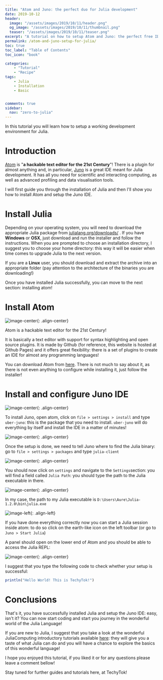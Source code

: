 ```yaml
---
title: "Atom and Juno: the perfect duo for Julia development"
date: 2019-10-12
header:
  image: "/assets/images/2019/10/11/header.png"
  og_image: "/assets/images/2019/10/11/thumbnail.png"
  teaser: "/assets/images/2019/10/11/teaser.png"
excerpt: "A tutorial on how to setup Atom and Juno: the perfect free IDE to start coding in Julia"
permalink: /atom-and-juno-setup-for-julia/
toc: true
toc_label: "Table of Contents"
toc_icon: "book"

categories:
    - "Tutorial"
    - "Recipe"
tags:
    - Julia
    - Installation
    - Basic


comments: true
sidebar:
  nav: "zero-to-julia"
---
```


In this tutorial you will learn how to setup a working development environment for Julia.

# Introduction

[Atom](https://atom.io/) is "**a hackable text editor for the 21st Century**"! There is a plugin for almost anything and, in particular, [Juno](https://junolab.org/) is a great IDE meant for Julia development. It has all you need for scientific and interacting computing, as well as advanced profiling and data visualisation tools.

I will first guide you through the installation of Julia and then I'll show you how to install Atom and setup the Juno IDE.

# Install Julia

Depending on your operating system, you will need to download the appropriate Julia package from [julialang.org/downloads/](https://julialang.org/downloads/) . If you have **Windows** or **OSX**, just download and run the installer and follow the instructions. When you are prompted to choose an installation directory, I suggest you to choose your home directory: this way it will be easier when time comes to upgrade Julia to the next version.

If you are a **Linux** user, you should download and extract the archive into an appropriate folder (pay attention to the architecture of the binaries you are downloading!)

Once you have installed Julia successfully, you can move to the next section: installing atom!

# Install Atom

![image-center](/assets/images/2019/04/26/atom.png){: .align-center}

Atom is a hackable text editor for the 21st Century!

It is basically a text editor with support for syntax highlighting and open source plugins. It is made by Github (for reference, this website is hosted at Github Pages) and it offers great flexibility: there is a set of plugins to create an IDE for almost any programming languages!

You can download Atom from [here](<https://atom.io/>). There is not much to say about it, as there is not even anything to configure while installing it, just follow the installer!

# Install and configure Juno IDE

![image-center](/assets/images/2019/04/26/juno.png){: .align-center}

To install Juno, open atom, click on `file > settings > install` and type `uber-juno`: this is the package that you need to install. `uber-juno` will do everything by itself and install the IDE in a matter of minutes!

![image-center](/assets/images/2019/04/26/install-juno.png){: .align-center}

Once the setup is done, we need to tell Juno where to find the Julia binary: go to `file > settings > packages` and type `julia-client`

![image-center](/assets/images/2019/04/26/juno-setup-1.png){: .align-center}

You should now click on `settings` and navigate to the `Settings`section: you will find a field called `Julia Path`: you should type the path to the Julia executable in there.

![image-center](/assets/images/2019/10/11/fig1_julia_path.png){: .align-center}

In my case, the path to my Julia executable is `D:\Users\Aure\Julia-1.2.0\bin\julia.exe`

![image-left](/assets/images/2019/10/11/fig2_start_julia.png){: .align-left}

If you have done everything correctly now you can start a Julia session inside atom: to do so click on the earth-like icon on the left toolbar (or go to `Juno > Start Julia`)

A panel should open on the lower end of Atom and you should be able to access the Julia REPL:

![image-center](/assets/images/2019/10/11/fig3_hello_world.png){: .align-center}

I suggest that you type the following code to check whether your setup is successful:

```julia
println("Hello World! This is TechyTok!")
```

# Conclusions

That's it, you have successfully installed Julia and setup the Juno IDE: easy, isn't it? You can now start coding and start you journey in the wonderful world of the Julia Language!

If you are new to Julia, I suggest that you take a look at the wonderful JuliaComputing introductory tutorials available [here](#https://github.com/JuliaComputing/JuliaBoxTutorials/tree/master/introductory-tutorials/intro-to-julia): they will give you a taste of what Julia can do and you will have a chance to explore the basics of this wonderful language!

I hope you enjoyed this tutorial, if you liked it or for any questions please leave a comment bellow!

Stay tuned for further guides and tutorials here, at TechyTok!
